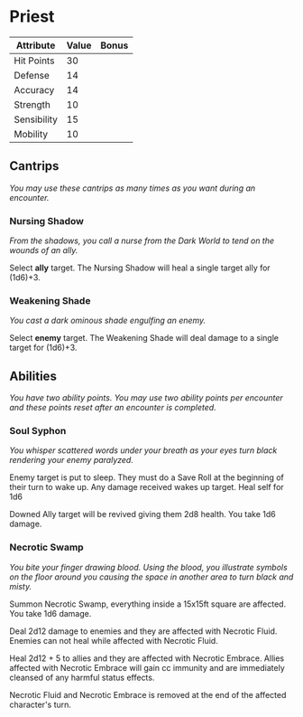 # Priest

|Attribute|Value|Bonus|
|---|---|---|
|Hit Points|30|<center> </center>|
|Defense|14|<center> </center>|
|Accuracy|14|<center> </center>|
|Strength|10|<center> </center>|
|Sensibility|15|<center> </center>|
|Mobility|10|<center> </center>|


## Cantrips
_You may use these cantrips as many times as you want during an encounter._

### Nursing Shadow

_From the shadows, you call a nurse from the Dark World to tend on the wounds of an ally._

Select **ally** target.  The Nursing Shadow will heal a single target ally for (1d6)+3.

### Weakening Shade

_You cast a dark ominous shade engulfing an enemy._

Select **enemy** target.  The Weakening Shade will deal damage to a single target for (1d6)+3.

## Abilities
_You have two ability points.  You may use two ability points per encounter and these points reset after an encounter is completed._

### Soul Syphon

_You whisper scattered words under your breath as your eyes turn black rendering your enemy paralyzed._

Enemy target is put to sleep. They must do a Save Roll at the beginning of their turn to wake up. Any damage received wakes up target. Heal self for 1d6

Downed Ally target will be revived giving them 2d8 health. You take 1d6 damage.

### Necrotic Swamp

_You bite your finger drawing blood.  Using the blood, you illustrate symbols on the floor around you causing the space in another area to turn black and misty._

Summon Necrotic Swamp, everything inside a 15x15ft square are affected. You take 1d6 damage.

Deal 2d12 damage to enemies and they are affected with Necrotic Fluid. Enemies can not heal while affected with Necrotic Fluid.

Heal 2d12 + 5 to allies and they are affected with Necrotic Embrace. Allies affected with Necrotic Embrace will gain cc immunity and are immediately cleansed of any harmful status effects.

Necrotic Fluid and Necrotic Embrace is removed at the end of the affected character's turn.
